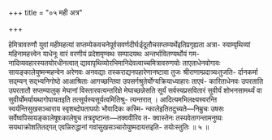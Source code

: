 +++
title = "०५ मही अत्र"

+++

हेमित्रावरुणौ युवां महीमहत्यां सप्तम्येकवचनेपूर्वसवर्णदीर्घःईदूतौचसप्तम्यर्थेइतिप्रगृह्यता अत्रा- स्याम्पृथिव्यां महिनामहत्त्वेन याधेनूः वारं वरणीयं प्रदेशमृण्वथः सम्पादयथः अन्तर्भावितण्यर्थोयं गम- नादिव्यवहारस्यतयोरधीनत्वात् द्यावापृथिव्योरभिमानिदेवत्वाच्चमित्रावरुणयोः ताएताधेनवोगावः सायङ्कालेयुष्मन्महन्वेन अरेणवः अनवद्याः तस्कराद्यनपहारेणानष्टावा तुजः श्रीराणाम्प्रदात्र्यःतुजति- र्दानकर्मा सद्म्यन् सद्भ्यनिगोष्ठे आआश्रिताः आगच्छन्तिवा उपसर्गश्रुतेर्योग्यक्रियाध्याहारः ताएवं- कारिताधेनवः उपरताति उपरतातौ सप्तम्यालुक् मेघानां विस्तारवत्यन्तरिक्षे मेघाच्छन्नेसति सूर्यं सर्वस्यप्रसवितारं सुवीर्यं शोभनसामर्थ्यं वा सुवीर्योमर्यायथागोपायतइति तत्सूर्यस्यसूर्यत्वमितिश्रु- त्यन्तरात् । आदित्यमभिलक्ष्यस्वरन्ति स्वर्यन्तिसुखसञ्चाराय स्वृशब्दोपतापयोः भौवादिकः कस्मि- न्कालेइतितदुच्यते—निम्रुचः उषसः सर्वेष्वपिसायङ्कालेषूषःकालेषुच तत्रदृष्टान्तः—तक्ववीरिव त- क्वास्तेनः तस्यवेतागन्तामनुष्यः सयथाक्रोशतितद्गत् एवन्निरुद्धानां गवांसुखसञ्चारोयुष्मदायत्तइति- तयोःस्तुतिः ॥ ५ ॥